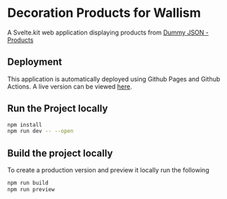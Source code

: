 # Decoration Products for Wallism

A Svelte.kit web application displaying products from [Dummy JSON - Products](https://dummyjson.com/docs/products)

## Deployment

This application is automatically deployed using Github Pages and Github Actions.
A live version can be viewed [here](https://ennyhellsen.github.io/decoration-products/).

## Run the Project locally

```bash
npm install
npm run dev -- --open
```

## Build the project locally

To create a production version and preview it locally run the following

```bash
npm run build
npm run preview
```
